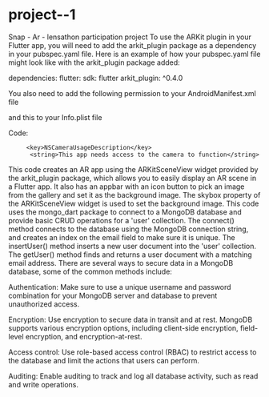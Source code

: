 # project--1
Snap - Ar - lensathon participation project 
To use the ARKit plugin in your Flutter app, you will need to add the arkit_plugin package as a dependency in your pubspec.yaml file. Here is an example of how your pubspec.yaml file might look like with the arkit_plugin package added:


dependencies:
  flutter:
    sdk: flutter
  arkit_plugin: ^0.4.0

You also need to add the following permission 
to your AndroidManifest.xml file

and this to your Info.plist file

Code:



         <key>NSCameraUsageDescription</key>
          <string>This app needs access to the camera to function</string>




This code creates an AR app using the ARKitSceneView widget provided by the arkit_plugin package, which allows you to easily display an AR scene in a Flutter app. It also has an appbar with an icon button to pick an image from the gallery and set it as the background image. The skybox property of the ARKitSceneView widget is used to set the background image.
This code uses the mongo_dart package to connect to a MongoDB database and provide basic CRUD operations for a 'user' collection. The connect() method connects to the database using the MongoDB connection string, and creates an index on the email field to make sure it is unique. The insertUser() method inserts a new user document into the 'user' collection. The getUser() method finds and returns a user document with a matching email address.
There are several ways to secure data in a MongoDB database, some of the common methods include:

Authentication: Make sure to use a unique username and password combination for your MongoDB server and database to prevent unauthorized access.

Encryption: Use encryption to secure data in transit and at rest. MongoDB supports various encryption options, including client-side encryption, field-level encryption, and encryption-at-rest.

Access control: Use role-based access control (RBAC) to restrict access to the database and limit the actions that users can perform.

Auditing: Enable auditing to track and log all database activity, such as read and write operations.
